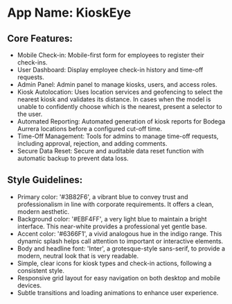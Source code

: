 # **App Name**: KioskEye

## Core Features:

- Mobile Check-in: Mobile-first form for employees to register their check-ins.
- User Dashboard: Display employee check-in history and time-off requests.
- Admin Panel: Admin panel to manage kiosks, users, and access roles.
- Kiosk Autolocation: Uses location services and geofencing to select the nearest kiosk and validates its distance. In cases when the model is unable to confidently choose which is the nearest, present a selector to the user.
- Automated Reporting: Automated generation of kiosk reports for Bodega Aurrera locations before a configured cut-off time.
- Time-Off Management: Tools for admins to manage time-off requests, including approval, rejection, and adding comments.
- Secure Data Reset: Secure and auditable data reset function with automatic backup to prevent data loss.

## Style Guidelines:

- Primary color: '#3B82F6', a vibrant blue to convey trust and professionalism in line with corporate requirements. It offers a clean, modern aesthetic.
- Background color: '#EBF4FF', a very light blue to maintain a bright interface. This near-white provides a professional yet gentle base.
- Accent color: '#6366F1', a vivid analogous hue in the indigo range. This dynamic splash helps call attention to important or interactive elements.
- Body and headline font: 'Inter', a grotesque-style sans-serif, to provide a modern, neutral look that is very readable. 
- Simple, clear icons for kiosk types and check-in actions, following a consistent style.
- Responsive grid layout for easy navigation on both desktop and mobile devices.
- Subtle transitions and loading animations to enhance user experience.